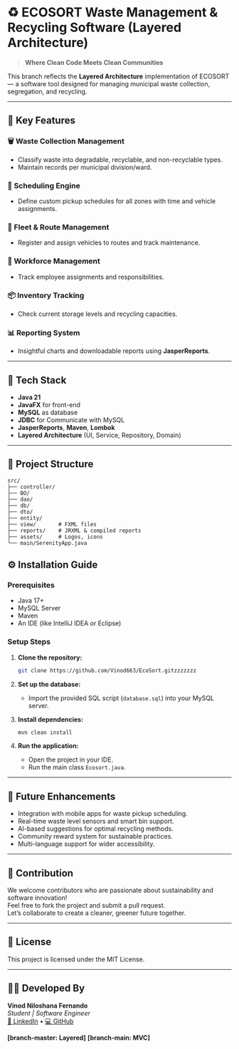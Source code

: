 # ♻️ ECOSORT Waste Management & Recycling Software (Layered Architecture)

> **Where Clean Code Meets Clean Communities**

This branch reflects the **Layered Architecture** implementation of ECOSORT — a software tool designed for managing municipal waste collection, segregation, and recycling.

---

## 🚀 Key Features

### 🗑️ Waste Collection Management
- Classify waste into degradable, recyclable, and non-recyclable types.
- Maintain records per municipal division/ward.

### 📅 Scheduling Engine
- Define custom pickup schedules for all zones with time and vehicle assignments.

### 🚛 Fleet & Route Management
- Register and assign vehicles to routes and track maintenance.

### 👷 Workforce Management
- Track employee assignments and responsibilities.

### 📦 Inventory Tracking
- Check current storage levels and recycling capacities.

### 📊 Reporting System
- Insightful charts and downloadable reports using **JasperReports**.

---

## 🧰 Tech Stack

- **Java 21**
- **JavaFX** for front-end
- **MySQL** as database
- **JDBC** for Communicate with MySQL
- **JasperReports**, **Maven**, **Lombok**
- **Layered Architecture** (UI, Service, Repository, Domain)

---

## 📁 Project Structure
```
src/
├── controller/
├── BO/
├── dao/
├── db/
├── dto/
├── entity/
├── view/       # FXML files
├── reports/    # JRXML & compiled reports
├── assets/     # Logos, icons
└── main/SerenityApp.java
```

## ⚙️ Installation Guide

### Prerequisites
* Java 17+
* MySQL Server
* Maven
* An IDE (like IntelliJ IDEA or Eclipse)

### Setup Steps
1. **Clone the repository:**
   ```bash
   git clone https://github.com/Vinod663/EcoSort.gitzzzzzzz
   ```

2. **Set up the database:**
    * Import the provided SQL script (`database.sql`) into your MySQL server.
    


3. **Install dependencies:**
   ```bash
   mvn clean install
   ```

4. **Run the application:**
    * Open the project in your IDE.
    * Run the main class `Ecosort.java`.
---

## 📌 Future Enhancements
- Integration with mobile apps for waste pickup scheduling.
- Real-time waste level sensors and smart bin support.
- AI-based suggestions for optimal recycling methods.
- Community reward system for sustainable practices.
- Multi-language support for wider accessibility.

---

## 🤝 Contribution
We welcome contributors who are passionate about sustainability and software innovation!  
Feel free to fork the project and submit a pull request.  
Let’s collaborate to create a cleaner, greener future together.

---

## 🧾 License
This project is licensed under the MIT License.

---

## 👨‍💻 Developed By

**Vinod Niloshana Fernando**  
*Student | Software Engineer*  
[🔗 LinkedIn](https://www.linkedin.com/in/vinod-niloshana-09678731a/) • [💻 GitHub](https://github.com/Vinod663)

**[branch-master: Layered]**
**[branch-main: MVC]**

